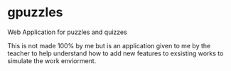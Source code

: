 # gpuzzles
Web Application for puzzles and quizzes

This is not made 100% by me but is an application given to me by the teacher to help understand how to add new features to exsisting works to simulate the work enviorment.

